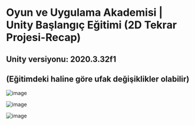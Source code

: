 # Oyun ve Uygulama Akademisi | Unity Başlangıç Eğitimi (2D Tekrar Projesi-Recap)
## Unity versiyonu: 2020.3.32f1
## (Eğitimdeki haline göre ufak değişiklikler olabilir)

![image](https://user-images.githubusercontent.com/35369764/209020805-69082e84-547d-4529-9089-db7e988c06f8.png)

![image](https://user-images.githubusercontent.com/35369764/209020785-6f4ee351-4be6-4b62-a01d-67627426f4c2.png)

![image](https://user-images.githubusercontent.com/35369764/209020821-cb8961e0-e067-46a5-aeca-6c2abf94511a.png)
